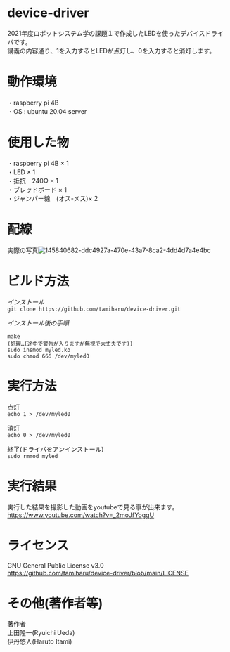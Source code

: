 # device-driver
2021年度ロボットシステム学の課題１で作成したLEDを使ったデバイスドライバです。  
講義の内容通り、1を入力するとLEDが点灯し、0を入力すると消灯します。

# 動作環境
・raspberry pi 4B  
・OS : ubuntu 20.04 server

# 使用した物
・raspberry pi 4B × 1  
・LED × 1  
・抵抗　240Ω × 1  
・ブレッドボード × 1  
・ジャンパー線　(オス-メス)× 2

# 配線
実際の写真![145840682-ddc4927a-470e-43a7-8ca2-4dd4d7a4e4bc](https://user-images.githubusercontent.com/93331260/145842041-31ddea61-1b9a-4a9e-b127-173d34ed0b43.jpg)

# ビルド方法
*インストール*  
    `git clone https://github.com/tamiharu/device-driver.git`  
    
*インストール後の手順*  

    make
    (処理…(途中で警告が入りますが無視で大丈夫です))
    sudo insmod myled.ko
    sudo chmod 666 /dev/myled0

# 実行方法
点灯  
`echo 1 > /dev/myled0`

消灯  
`echo 0 > /dev/myled0`

終了(ドライバをアンインストール)  
`sudo rmmod myled`


# 実行結果
実行した結果を撮影した動画をyoutubeで見る事が出来ます。  
https://www.youtube.com/watch?v=_2moJfYogqU

# ライセンス
GNU General Public License v3.0  
https://github.com/tamiharu/device-driver/blob/main/LICENSE

# その他(著作者等)
著作者  
上田隆一(Ryuichi Ueda)  
伊丹悠人(Haruto Itami)
